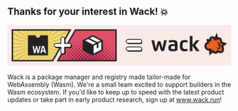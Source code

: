 ## Thanks for your interest in Wack! 💥

![wack-banner](https://github.com/wack/.github/blob/trunk/profile/wack-banner.png?raw=true)

Wack is a package manager and registry made tailor-made for WebAssembly (Wasm). We're a small team excited to support builders in the Wasm ecosystem. If you'd like to keep up to speed with the latest product updates or take part in early product research, sign up at www.wack.run!
